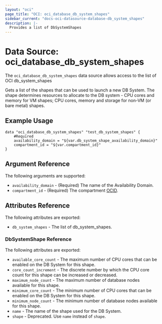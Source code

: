 ```yaml
---
layout: "oci"
page_title: "OCI: oci_database_db_system_shapes"
sidebar_current: "docs-oci-datasource-database-db_system_shapes"
description: |-
  Provides a list of DbSystemShapes
---
```


# Data Source: oci_database_db_system_shapes
The `oci_database_db_system_shapes` data source allows access to the list of OCI db_system_shapes

Gets a list of the shapes that can be used to launch a new DB System. The shape determines resources to allocate to the DB system - CPU cores and memory for VM shapes; CPU cores, memory and storage for non-VM (or bare metal) shapes.

## Example Usage

```hcl
data "oci_database_db_system_shapes" "test_db_system_shapes" {
	#Required
	availability_domain = "${var.db_system_shape_availability_domain}"
	compartment_id = "${var.compartment_id}"
}
```

## Argument Reference

The following arguments are supported:

* `availability_domain` - (Required) The name of the Availability Domain.
* `compartment_id` - (Required) The compartment [OCID](https://docs.us-phoenix-1.oraclecloud.com/Content/General/Concepts/identifiers.htm).


## Attributes Reference

The following attributes are exported:

* `db_system_shapes` - The list of db_system_shapes.

### DbSystemShape Reference

The following attributes are exported:

* `available_core_count` - The maximum number of CPU cores that can be enabled on the DB System for this shape.
* `core_count_increment` - The discrete number by which the CPU core count for this shape can be increased or decreased.
* `maximum_node_count` - The maximum number of database nodes available for this shape.
* `minimum_core_count` - The minimum number of CPU cores that can be enabled on the DB System for this shape.
* `minimum_node_count` - The minimum number of database nodes available for this shape.
* `name` - The name of the shape used for the DB System.
* `shape` - Deprecated. Use `name` instead of `shape`.

